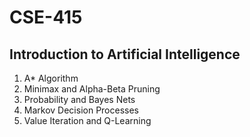 # CSE-415

## Introduction to Artificial Intelligence

1. A* Algorithm
2. Minimax and Alpha-Beta Pruning
3. Probability and Bayes Nets
4. Markov Decision Processes
5. Value Iteration and Q-Learning

